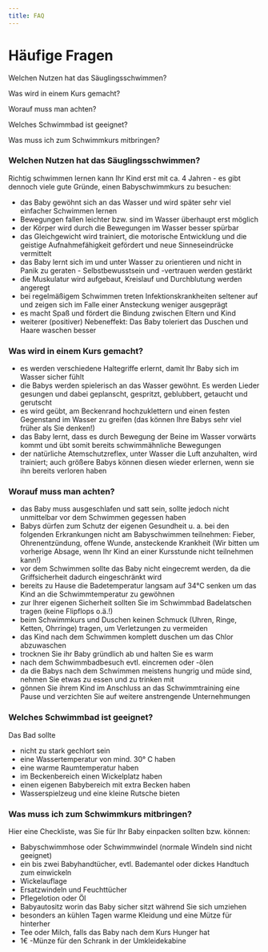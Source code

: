 ```yaml
---
title: FAQ
---
```

# Häufige Fragen
 
Welchen Nutzen hat das Säuglingsschwimmen?  

Was wird in einem Kurs gemacht?

Worauf muss man achten? 

Welches Schwimmbad ist geeignet? 

Was muss ich zum Schwimmkurs mitbringen?

### Welchen Nutzen hat das Säuglingsschwimmen?

Richtig schwimmen lernen kann Ihr Kind erst mit ca. 4 Jahren - es gibt dennoch viele gute Gründe, einen Babyschwimmkurs zu besuchen: 
* das Baby gewöhnt sich an das Wasser und wird später sehr viel einfacher Schwimmen lernen 
* Bewegungen fallen leichter bzw. sind im Wasser überhaupt erst möglich 
* der Körper wird durch die Bewegungen im Wasser besser spürbar 
* das Gleichgewicht wird trainiert, die motorische Entwicklung und die geistige Aufnahmefähigkeit gefördert und neue Sinneseindrücke vermittelt 
* das Baby lernt sich im und unter Wasser zu orientieren und nicht in Panik zu geraten - Selbstbewusstsein und -vertrauen werden gestärkt 
* die Muskulatur wird aufgebaut, Kreislauf und Durchblutung werden angeregt
* bei regelmäßigem Schwimmen treten Infektionskrankheiten seltener auf und zeigen sich im Falle einer Ansteckung weniger ausgeprägt
* es macht Spaß und fördert die Bindung zwischen Eltern und Kind 
* weiterer (positiver) Nebeneffekt: Das Baby toleriert das Duschen und Haare waschen besser 

### Was wird in einem Kurs gemacht?

* es werden verschiedene Haltegriffe erlernt, damit Ihr Baby sich im Wasser sicher fühlt 
* die Babys werden spielerisch an das Wasser gewöhnt. Es werden Lieder gesungen und dabei geplanscht, gespritzt, geblubbert, getaucht und gerutscht 
* es wird geübt, am Beckenrand hochzuklettern und einen festen Gegenstand im Wasser zu greifen (das können Ihre Babys sehr viel früher als Sie denken!) 
* das Baby lernt, dass es durch Bewegung der Beine im Wasser vorwärts kommt und übt somit bereits schwimmähnliche Bewegungen 
* der natürliche Atemschutzreflex, unter Wasser die Luft anzuhalten, wird trainiert; auch größere Babys können diesen wieder erlernen, wenn sie ihn bereits verloren haben 

### Worauf muss man achten?

* das Baby muss ausgeschlafen und satt sein, sollte jedoch nicht unmittelbar vor dem Schwimmen gegessen haben 
* Babys dürfen zum Schutz der eigenen Gesundheit u. a. bei den folgenden Erkrankungen nicht am Babyschwimmen teilnehmen: Fieber, Ohrenentzündung, offene Wunde, ansteckende Krankheit (Wir bitten um vorherige Absage, wenn Ihr Kind an einer Kursstunde nicht teilnehmen kann!) 
* vor dem Schwimmen sollte das Baby nicht eingecremt werden, da die Griffsicherheit dadurch eingeschränkt wird 
* bereits zu Hause die Badetemperatur langsam auf 34°C senken um das Kind an die Schwimmtemperatur zu gewöhnen 
* zur Ihrer eigenen Sicherheit sollten Sie im Schwimmbad Badelatschen tragen (keine Flipflops o.ä.!) 
* beim Schwimmkurs und Duschen keinen Schmuck (Uhren, Ringe, Ketten, Ohrringe) tragen, um Verletzungen zu vermeiden 
* das Kind nach dem Schwimmen komplett duschen um das Chlor abzuwaschen 
* trocknen Sie ihr Baby gründlich ab und halten Sie es warm 
* nach dem Schwimmbadbesuch evtl. eincremen oder -ölen 
* da die Babys nach dem Schwimmen meistens hungrig und müde sind, nehmen Sie etwas zu essen und zu trinken mit 
* gönnen Sie ihrem Kind im Anschluss an das Schwimmtraining eine Pause und verzichten Sie auf weitere anstrengende Unternehmungen 

### Welches Schwimmbad ist geeignet?

Das Bad sollte 
* nicht zu stark gechlort sein 
* eine Wassertemperatur von mind. 30° C haben 
* eine warme Raumtemperatur haben 
* im Beckenbereich einen Wickelplatz haben 
* einen eigenen Babybereich mit extra Becken haben 
* Wasserspielzeug und eine kleine Rutsche bieten 

### Was muss ich zum Schwimmkurs mitbringen?

Hier eine Checkliste, was Sie für Ihr Baby einpacken sollten bzw. können: 
* Babyschwimmhose oder Schwimmwindel (normale Windeln sind nicht geeignet) 
* ein bis zwei Babyhandtücher, evtl. Bademantel oder dickes Handtuch zum einwickeln 
* Wickelauflage 
* Ersatzwindeln und Feuchttücher 
* Pflegelotion oder Öl 
* Babyautositz worin das Baby sicher sitzt während Sie sich umziehen 
* besonders an kühlen Tagen warme Kleidung und eine Mütze für hinterher 
* Tee oder Milch, falls das Baby nach dem Kurs Hunger hat 
* 1€ -Münze für den Schrank in der Umkleidekabine
